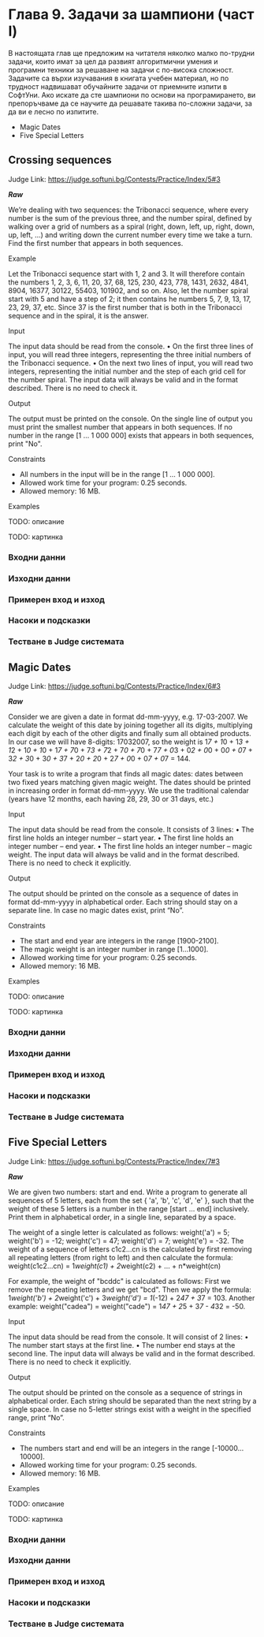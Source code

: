 # Глава 9. Задачи за шампиони (част I)

В настоящата глав ще предложим на читателя няколко малко по-трудни задачи, които имат за цел да развият алгоритмични умения и програмни техники за решаване на задачи с по-висока сложност. Задачите са върхи изучавания в книгата учебен материал, но по трудност надвишават обучайните задачи от приемните изпити в СофтУни. Ако искате да сте шампиони по основи на програмирането, ви препоръчваме да се научите да решавате такива по-сложни задачи, за да ви е лесно по изпитите.

* Magic Dates
* Five Special Letters

## Crossing sequences

Judge Link: https://judge.softuni.bg/Contests/Practice/Index/5#3

**_Raw_**

We’re dealing with two sequences: the Tribonacci sequence, where every number is the sum of the previous three, and the number spiral, defined by walking over a grid of numbers as a spiral (right, down, left, up, right, down, up, left, …) and writing down the current number every time we take a turn. Find the first number that appears in both sequences.

Example

Let the Tribonacci sequence start with 1, 2 and 3. It will therefore contain the numbers 1, 2, 3, 6, 11, 20, 37, 68, 125, 230, 423, 778, 1431, 2632, 4841, 8904, 16377, 30122, 55403, 101902, and so on.
Also, let the number spiral start with 5 and have a step of 2; it then contains he numbers 5, 7, 9, 13, 17, 23, 29, 37, etc. Since 37 is the first number that is both in the Tribonacci sequence and in the spiral, it is the answer.

Input

The input data should be read from the console.
•	On the first three lines of input, you will read three integers, representing the three initial numbers of the Tribonacci sequence.
•	On the next two lines of input, you will read two integers, representing the initial number and the step of each grid cell for the number spiral.
The input data will always be valid and in the format described. There is no need to check it.

Output

The output must be printed on the console.
On the single line of output you must print the smallest number that appears in both sequences. If no number in the range [1 … 1 000 000] exists that appears in both sequences, print "No".

Constraints

* All numbers in the input will be in the range [1 … 1 000 000].
* Allowed work time for your program: 0.25 seconds.
* Allowed memory: 16 MB.

Examples


TODO: описание

TODO: картинка

### Входни данни

### Изходни данни

### Примерен вход и изход

### Насоки и подсказки

### Тестване в Judge системата


## Magic Dates

Judge Link: https://judge.softuni.bg/Contests/Practice/Index/6#3

**_Raw_**

Consider we are given a date in format dd-mm-yyyy, e.g. 17-03-2007. We calculate the weight of this date by joining together all its digits, multiplying each digit by each of the other digits and finally sum all obtained products. In our case we will have 8-digits: 17032007, so the weight is 1*7 + 1*0 + 1*3 + 1*2 + 1*0 + 1*0 + 1*7 + 7*0 + 7*3 + 7*2 + 7*0 + 7*0 + 7*7 + 0*3 + 0*2 + 0*0 + 0*0 + 0*7 + 3*2 + 3*0 + 3*0 + 3*7 + 2*0 + 2*0 + 2*7 + 0*0 + 0*7 + 0*7 = 144.

Your task is to write a program that finds all magic dates: dates between two fixed years matching given magic weight. The dates should be printed in increasing order in format dd-mm-yyyy. We use the traditional calendar (years have 12 months, each having 28, 29, 30 or 31 days, etc.)

Input

The input data should be read from the console. It consists of 3 lines:
•	The first line holds an integer number – start year.
•	The first line holds an integer number – end year.
•	The first line holds an integer number – magic weight.
The input data will always be valid and in the format described. There is no need to check it explicitly.

Output

The output should be printed on the console as a sequence of dates in format dd-mm-yyyy in alphabetical order. Each string should stay on a separate line. In case no magic dates exist, print “No”.

Constraints

* The start and end year are integers in the range [1900-2100].
* The magic weight is an integer number in range [1…1000].
* Allowed working time for your program: 0.25 seconds.
* Allowed memory: 16 MB.

Examples


TODO: описание

TODO: картинка

### Входни данни

### Изходни данни

### Примерен вход и изход

### Насоки и подсказки

### Тестване в Judge системата


## Five Special Letters

Judge Link: https://judge.softuni.bg/Contests/Practice/Index/7#3

**_Raw_**

We are given two numbers: start and end. Write a program to generate all sequences of 5 letters, each from the set { 'a', 'b', 'c', 'd', 'e' }, such that the weight of these 5 letters is a number in the range [start … end] inclusively. Print them in alphabetical order, in a single line, separated by a space.

The weight of a single letter is calculated as follows:  weight('a') = 5; weight('b') = -12;  weight('c') = 47;  weight('d') = 7;  weight('e') = -32. The weight of a sequence of letters c1c2…cn is the calculated by first removing all repeating letters (from right to left) and then calculate the formula:
weight(c1c2…cn) = 1*weight(c1) + 2*weight(c2) + … + n*weight(cn)

For example, the weight of "bcddc" is calculated as follows: First we remove the repeating letters and we get "bcd". Then we apply the formula: 1*weight('b') + 2*weight('c') + 3*weight('d') = 1*(-12) + 2*47 + 3*7 = 103. Another example: weight("cadea") = weight("cade") = 1*47 + 2*5 + 3*7 - 4*32 = -50.

Input

The input data should be read from the console. It will consist of 2 lines:
•	The number start stays at the first line.
•	The number end stays at the second line.
The input data will always be valid and in the format described. There is no need to check it explicitly.

Output

The output should be printed on the console as a sequence of strings in alphabetical order. Each string should be separated than the next string by a single space. In case no 5-letter strings exist with a weight in the specified range, print “No”.

Constraints

* The numbers start and end will be an integers in the range [-10000…10000].
* Allowed working time for your program: 0.25 seconds.
* Allowed memory: 16 MB.

Examples


TODO: описание

TODO: картинка

### Входни данни

### Изходни данни

### Примерен вход и изход

### Насоки и подсказки

### Тестване в Judge системата
